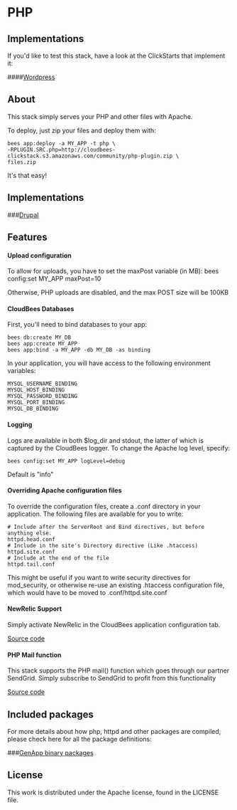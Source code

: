 # PHP

## Implementations

If you'd like to test this stack, have a look at the ClickStarts that implement it:

####[Wordpress](https://github.com/cloudbees-community/wordpress-clickstart)

## About

This stack simply serves your PHP and other files with Apache.

To deploy, just zip your files and deploy them with:

    bees app:deploy -a MY_APP -t php \
    -RPLUGIN.SRC.php=http://cloudbees-clickstack.s3.amazonaws.com/community/php-plugin.zip \
    files.zip

It's that easy!

## Implementations

###[Drupal](https://github.com/cloudbees-community/drupal-clickstack)

## Features

#### Upload configuration

To allow for uploads, you have to set the maxPost variable (in MB):
    bees config:set MY_APP maxPost=10

Otherwise, PHP uploads are disabled, and the max POST size will be 100KB

#### CloudBees Databases

First, you'll need to bind databases to your app:

    bees db:create MY_DB
    bees app:create MY_APP
    bees app:bind -a MY_APP -db MY_DB -as binding

In your application, you will have access to the following environment variables:

    MYSQL_USERNAME_BINDING
    MYSQL_HOST_BINDING
    MYSQL_PASSWORD_BINDING
    MYSQL_PORT_BINDING
    MYSQL_DB_BINDING

#### Logging

Logs are available in both $log_dir and stdout, the latter of which is captured by the CloudBees logger. To change the Apache log level, specify:

    bees config:set MY_APP logLevel=debug

Default is "info"

#### Overriding Apache configuration files

To override the configuration files, create a .conf directory in your application. The following files are available for you to write:

    # Include after the ServerRoot and Bind directives, but before anything else.
    httpd.head.conf 
    # Include in the site's Directory directive (Like .htaccess)
    httpd.site.conf
    # Include at the end of the file
    httpd.tail.conf

This might be useful if you want to write security directives for mod_security, or otherwise re-use an existing .htaccess configuration file, which would have to be moved to .conf/httpd.site.conf

#### NewRelic Support
    
Simply activate NewRelic in the CloudBees application configuration tab.

[Source code](https://github.com/cloudbees-community/newrelic-php-clickstack)

#### PHP Mail function

This stack supports the PHP mail() function which goes through our partner SendGrid. Simply subscribe to SendGrid to profit from this functionality

[Source code](https://github.com/cloudbees-community/sendgrid-php-clickstack)

## Included packages

For more details about how php, httpd and other packages are compiled, please check here for all the package definitions:

###[GenApp binary packages](https://github.com/genapp-plugins-devel)

## License

This work is distributed under the Apache license, found in the LICENSE file.